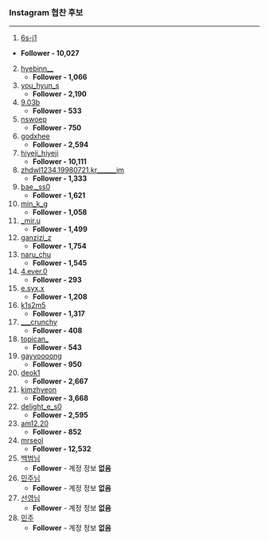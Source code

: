 ### Instagram 협찬 후보

-------



1.  [6s-j1](https://www.instagram.com/6s____j1/)
   + **Follower - 10,027**
2. [hyebinn__](https://www.instagram.com/hyebinn__/)
   + **Follower - 1,066**
3. [you_hyun_s](https://www.instagram.com/you_hyun_s/)
   + **Follower - 2,190**
4. [9.03b](https://www.instagram.com/9.03b/)
   + **Follower -  533**
5. [nswoep](https://www.instagram.com/nswoep/)
   + **Follower - 750**
6. [godxhee](https://www.instagram.com/godxhee/)
   + **Follower - 2,594**
7. [hiyeji_hiyeji](https://www.instagram.com/hiyeji_hiyeji/)
   + **Follower - 10,111**
8. [zhdwl1234.19980721.kr______im](https://www.instagram.com/zhdwl1234.19980721.kr______im/)
   + **Follower - 1,333**
9. [bae._ss0](https://www.instagram.com/bae._ss0/)
   + **Follower - 1,621**
10. [min_k_g](https://www.instagram.com/min_k_g/)
    + **Follower - 1,058**
11. [_mir.u](https://www.instagram.com/_mir.u/)
    + **Follower - 1,499**
12. [ganzizi_z](https://www.instagram.com/ganzizi_z/)
    + **Follower - 1,754**
13. [naru_chu](https://www.instagram.com/naru_chu/)
    + **Follower - 1,545**
14. [4.ever.0](https://www.instagram.com/4.ever.0/)
    + **Follower - 293**
15. [e.syx.x](https://www.instagram.com/e.syx.x/)
    + **Follower - 1,208**
16. [k1s2m5](https://www.instagram.com/k1s2m5/)
    + **Follower - 1,317**
17. [___crunchy](https://www.instagram.com/___crunchy/)
    + **Follower - 408**
18. [topican_](https://www.instagram.com/topican_/)
    + **Follower - 543**
19. [gayyoooong](https://www.instagram.com/gayyoooong/)
    + **Follower - 950**
20. [deok1](https://www.instagram.com/deok1/)
    + **Follower - 2,667**
21. [kimzhyeon](https://www.instagram.com/kimzhyeon/)
    + **Follower - 3,668**
22. [delight_e_s0](https://www.instagram.com/delight_e_s0/)
    + **Follower - 2,595**
23. [am12.20](https://www.instagram.com/am12.20/)
    + **Follower - 852**
24. [mrseol](https://www.instagram.com/mrseol/)
    + **Follower - 12,532**
25. [백범님]() 
    + **Follower** - 계정 정보 **없음**
26. [민주님]() 
    + **Follower** - 계정 정보 **없음**
27. [선영님]() 
    + **Follower** - 계정 정보 **없음**
28. [민주]() 
    + **Follower** - 계정 정보 **없음**